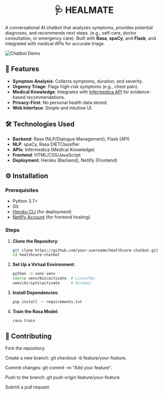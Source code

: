 <h1 align="center"> 🩺 HEALMATE <br>
 </h1>

A conversational AI chatbot that analyzes symptoms, provides potential diagnoses, and recommends next steps. (e.g., self-care, doctor consultation, or emergency care). Built with **Rasa**, **spaCy**, and **Flask**, and integrated with medical APIs for accurate triage.

![Chatbot Demo](screenshots/demo.gif) <!-- Add a screenshot/gif later -->

## 🌟 Features
- **Symptom Analysis**: Collects symptoms, duration, and severity.
- **Urgency Triage**: Flags high-risk symptoms (e.g., chest pain).
- **Medical Knowledge**: Integrates with [Infermedica API](https://developer.infermedica.com/) for evidence-based recommendations.
- **Privacy-First**: No personal health data stored.
- **Web Interface**: Simple and intuitive UI.

## 🛠️ Technologies Used
- **Backend**: Rasa (NLP/Dialogue Management), Flask (API)
- **NLP**: spaCy, Rasa DIETClassifier
- **APIs**: Infermedica (Medical Knowledge)
- **Frontend**: HTML/CSS/JavaScript
- **Deployment**: Heroku (Backend), Netlify (Frontend)

## ⚙️ Installation

### Prerequisites
- Python 3.7+
- Git
- [Heroku CLI](https://devcenter.heroku.com/articles/heroku-cli) (for deployment)
- [Netlify Account](https://www.netlify.com/) (for frontend hosting)

### Steps
1. **Clone the Repository**:
   ```bash
   git clone https://github.com/your-username/healthcare-chatbot.git
   cd healthcare-chatbot
2. **Set Up a Virtual Environment**:
   ```bash
   python -m venv venv
   source venv/bin/activate  # Linux/Mac
   venv\Scripts\activate     # Windows

3. **Install Dependencies**:
   ```bash
   pip install -r requirements.txt

4. **Train the Rasa Model**:
   ```bash
   rasa train

## 🤝 Contributing

   Fork the repository.
   
   Create a new branch: git checkout -b feature/your-feature.
   
   Commit changes: git commit -m "Add your feature".
   
   Push to the branch: git push origin feature/your-feature.
   
   Submit a pull request.
   
   
